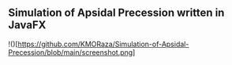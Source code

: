 ## Simulation of Apsidal Precession written in JavaFX
!()[https://github.com/KMORaza/Simulation-of-Apsidal-Precession/blob/main/screenshot.png]

